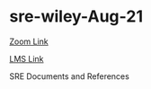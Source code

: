 # sre-wiley-Aug-21

[Zoom Link](https://wiley-india.zoom.us/j/97562834542?pwd=UjJXQWxUOVFsdWhaV0pnaENVZDR6QT09)

[LMS Link](https://wel.instructure.com/courses/4730/modules)

SRE Documents and References

